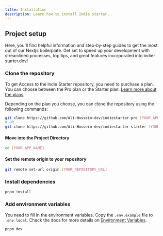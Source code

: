 ```yaml
---
title: Installation
description: Learn how to install Indie Starter.
---
```


## Project setup

Here, you'll find helpful information and step-by-step guides to get the most out of our Nextjs boilerplate. Get set to speed up your development with streamlined processes, top tips, and great features incorporated into indie-starter.dev!

### Clone the repository

To get Access to the Indie Starter repository, you need to purchase a plan. You can choose between the Pro plan or the Starter plan.
[Learn more about the plans](/#pricing)

Depending on the plan you choose, you can clone the repository using the following commands:

```bash
git clone https://github.com/Ali-Hussein-dev/indiestarter-pro [YOUR_APP_NAME]
# OR
git clone https://github.com/Ali-Hussein-dev/indiestarter-starter [YOUR_APP_NAME]


```

#### Move into the Project Directory
  
  ```bash
  cd [YOUR_APP_NAME]
  ```

#### Set the remote origin to your repository

```bash
git remote set-url origin [YOUR_REPOSITORY_URL]
```

### Install dependencies

```bash
pnpm install
```

### Add environment variables

You need to fill in the environment variables. Copy the `.env.example` file to `.env.local`. Check the docs for more details on [Environment Variables](/docs/environment-variables).

```bash
pnpm dev
```
